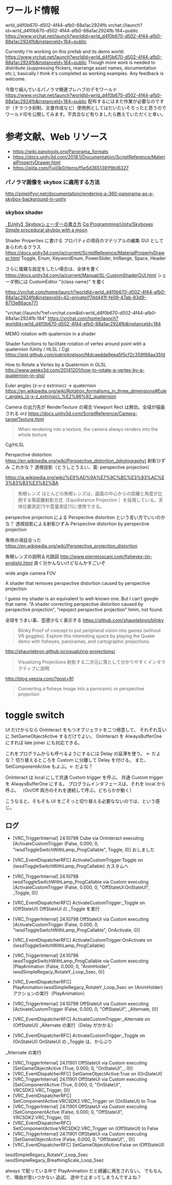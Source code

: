 
# ワールド情報

wrld_d4f0b670-d502-4f44-afb0-88a1ac2924fb
vrchat://launch?id=wrld_d4f0b670-d502-4f44-afb0-88a1ac2924fb:184~public
https://www.vrchat.net/launch?worldId=wrld_d4f0b670-d502-4f44-afb0-88a1ac2924fb&instanceId=184~public


Currently I'm working on this prefab and its demo world: https://www.vrchat.net/launch?worldId=wrld_d4f0b670-d502-4f44-afb0-88a1ac2924fb&instanceId=184~public Though more work is needed to distribute (suppressing flickers, rearrange asset names, documentation etc.), basically I think it's completed as working examples. Any feedback is welcome.

今取り組んでいるパノラマ関連プレハブのデモワールド https://www.vrchat.net/launch?worldId=wrld_d4f0b670-d502-4f44-afb0-88a1ac2924fb&instanceId=184~public 配布するにはまだ作業が必要なのですが（チラつき抑制、文書作成など）使用例としてはだいたいそろったと思うのでワールドIDを公開してみます。不具合など有りましたら教えていただくと幸い。



# 参考文献、Web リソース

- https://wiki.panotools.org/Panorama_formats
- https://docs.unity3d.com/2018.1/Documentation/ScriptReference/MaterialPropertyDrawer.html
- https://qiita.com/Fuji0k0/items/f5e5d3651391f9b16327


### パノラマ画像を skybox に適用する方法
http://simplifyvr.net/documentation/rendering-a-360-panorama-as-a-skybox-background-in-unity

### skybox shader
[【Unity】Skyboxシェーダーの書き方](https://qiita.com/aa_debdeb/items/2739745b3ab1a003d767)
[Cg Programming/Unity/Skyboxes](https://en.wikibooks.org/wiki/Cg_Programming/Unity/Skyboxes)
[Simple procedural skybox with a moon](https://medium.com/@cyrilltoboe/simplest-gradient-skybox-with-moon-8581610c86c0)



Shader Properties に書ける
プロパティの項目のマテリアルの編集 GUI としてあらわれるクラス
https://docs.unity3d.com/ja/current/ScriptReference/MaterialPropertyDrawer.html
Toggle, Enum, KeywordEnum, PowerSlider, IntRange, Space, Header 


さらに複雑な設定をしたい場合は、全体を書く
https://docs.unity3d.com/ja/current/Manual/SL-CustomShaderGUI.html
シェーダ側には CustomEditor "{class name}" を書く


https://vrchat.com/home/launch?worldId=wrld_d4f0b670-d502-4f44-afb0-88a1ac2924fb&instanceId=42~private(f7dd441f-fe09-47ab-83d9-8713e86ace77)

"vrchat://launch/?ref=vrchat.com&id=wrld_d4f0b670-d502-4f44-afb0-88a1ac2924fb:184"
https://vrchat.com/home/launch?worldId=wrld_d4f0b670-d502-4f44-afb0-88a1ac2924fb&instanceId=184

MEMO rotation with quaternion in a shader

Shader functions to facilitate rotation of vertex around point with a quaternion (Unity / HLSL / Cg) 
 https://gist.github.com/patricknelson/f4dcaedda9eea5f5cf2c359f68aa35fd

How to Rotate a Vertex by a Quaternion in GLSL
 http://www.geeks3d.com/20141201/how-to-rotate-a-vertex-by-a-quaternion-in-glsl/

Euler angles (z-x-z extrinsic) → quaternion
 https://en.wikipedia.org/wiki/Rotation_formalisms_in_three_dimensions#Euler_angles_(z-x-z_extrinsic)_%E2%86%92_quaternion


Camera の出力先が RenderTexture の場合 Viewport Rect は無効。全域が描画される orz
https://docs.unity3d.com/ScriptReference/Camera-targetTexture.html
> When rendering into a texture, the camera always renders into the whole texture



Cg/HLSL



Perspective distortion
https://en.wikipedia.org/wiki/Perspective_distortion_(photography)
射影ひずみ
これかな？
透視投影（とうしとうえい、英: perspective projection）

https://ja.wikipedia.org/wiki/%E9%AD%9A%E7%9C%BC%E3%83%AC%E3%83%B3%E3%82%BA
> 魚眼レンズ
> ほとんどの魚眼レンズは、画面の中心からの距離と角度が比例する等距離射影方式（Equidistance Projection ）を採用している。天体位置測定[1]や雲量測定[1]に使用できる。

perspective projection による Perspective distortion という言い方でいいのかな？
透視投影による射影ひずみ
Perspective distortion by perspective projection

専用の項目合った
https://en.wikipedia.org/wiki/Perspective_projection_distortion


魚眼レンズの説明＆光路図 http://www.pierretoscani.com/fisheyes-(in-english).html 良く分かんないけどなんかすごいぞ

wide angle camera FOV

A shader that removes perspective distortion caused by perspective projection

I guess my shader is an equivalent to well-known one. But I can't google that name. "A shader correcting perspective distortion caused by perspective projection", "repoject perspective projection" hmm, not found.




全球をうまい事、歪感少なく表示する
https://github.com/shaunlebron/blinky
> Blinky
> Proof of concept to put peripheral vision into games (without VR goggles).
> Explore this interesting space by playing the Quake demo with fisheyes, panoramas, and cartographic projections.

http://shaunlebron.github.io/visualizing-projections/
> Visualizing Projections
射影する二次元に落として分かりやすくインタラクティブに説明


http://blog.yeezia.com/?post=91
> Converting a fisheye image into a panoramic or perspective projection


# toggle switch

UI だけからなら OnInteract をもつオブジェクトを二つ用意して、
それぞれ互いに SetGameObjectActive するだけでよい。
OnInteract を AlwaysBufferOne にすれば late joiner にも対応できる。


これをプログラムからも呼べるようにするには Delay の延滞を使う。 ← だよな？
切り替えるところを Custom に分離して Delay を付ける。
また、 SetComponentActive もよぶ。← だよな？

OnInteract は local にして共通 Custom trigger を呼ぶ。
共通 Custom trigger を AlwaysBufferOne にする。
プログラムインタフェースは、それを local から呼ぶ。
（On/Off 両方のそれを連続して呼ぶ。どちらかが動く）

こうなると、そもそも UI をごそっと切り替える必要なないのでは、という感じ。






## ログ

-  [VRC_TriggerInternal] 24.10798 Cube via OnInteract executing [ActivateCustomTrigger (False, 0.000, 0, "iwsdToggleSwitchWithLamp_ProgCallable", Toggle, 0)]
おしました
-  [VRC_EventDispatcherRFC] ActivateCustomTrigger:Toggle on (iwsdToggleSwitchWithLamp_ProgCallable)
カスタムへ

-  [VRC_TriggerInternal] 24.10798 iwsdToggleSwitchWithLamp_ProgCallable via Custom executing [ActivateCustomTrigger (False, 0.000, 0, "OffStateUI:OnStateUI", _Toggle, 0)]
-  [VRC_EventDispatcherRFC] ActivateCustomTrigger:_Toggle on (OffStateUI)
OffStateUI の _Toggle を実行


-  [VRC_TriggerInternal] 24.10798 OffStateUI via Custom executing [ActivateCustomTrigger (False, 0.000, 0, "iwsdToggleSwitchWithLamp_ProgCallable", OnActivate, 0)]
-  [VRC_EventDispatcherRFC] ActivateCustomTrigger:OnActivate on (iwsdToggleSwitchWithLamp_ProgCallable)
-  [VRC_TriggerInternal] 24.10798 iwsdToggleSwitchWithLamp_ProgCallable via Custom executing [PlayAnimation (False, 0.000, 0, "AnimHolder", iwsdSimpleRegacy_RotateY_Loop_5sec, 0)]
-  [VRC_EventDispatcherRFC] PlayAnimation:iwsdSimpleRegacy_RotateY_Loop_5sec on (AnimHolder)
アクションの実行（PlayAnimation）

-  [VRC_TriggerInternal] 24.10798 OffStateUI via Custom executing [ActivateCustomTrigger (False, 0.000, 0, "OffStateUI", _Alternate, 0)]
-  [VRC_EventDispatcherRFC] ActivateCustomTrigger:_Alternate on (OffStateUI)
_Alternate の実行（Delay がかかる）

-  [VRC_EventDispatcherRFC] ActivateCustomTrigger:_Toggle on (OnStateUI)
OnStateUI の _Toggle は、からぶり

_Alternate の実行
-  [VRC_TriggerInternal] 24.11901 OffStateUI via Custom executing [SetGameObjectActive (True, 0.000, 0, "OnStateUI", , 0)]
-  [VRC_EventDispatcherRFC] SetGameObjectActive:True on (OnStateUI)
-  [VRC_TriggerInternal] 24.11901 OffStateUI via Custom executing [SetComponentActive (True, 0.000, 0, "OnStateUI", VRCSDK2.VRC_Trigger, 0)]
-  [VRC_EventDispatcherRFC] SetComponentActive:VRCSDK2.VRC_Trigger on (OnStateUI) to True
-  [VRC_TriggerInternal] 24.11901 OffStateUI via Custom executing [SetComponentActive (False, 0.000, 0, "OffStateUI", VRCSDK2.VRC_Trigger, 0)]
-  [VRC_EventDispatcherRFC] SetComponentActive:VRCSDK2.VRC_Trigger on (OffStateUI) to False
-  [VRC_TriggerInternal] 24.11901 OffStateUI via Custom executing [SetGameObjectActive (False, 0.000, 0, "OffStateUI", , 0)]
-  [VRC_EventDispatcherRFC] SetGameObjectActive:False on (OffStateUI)




iwsdSimpleRegacy_RotateY_Loop_5sec
iwsdSimpleRegacy_BreathingScale_Loop_5sec


always で配っている中で PlayAnimation だと綺麗に再生されない。
でもなんで、理由が思いつかない
追試。
途中で止まってしまうんですよね？





